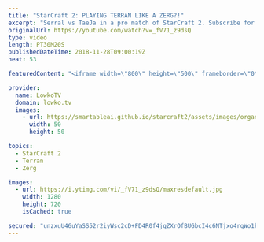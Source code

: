 ```yaml
---
title: "StarCraft 2: PLAYING TERRAN LIKE A ZERG?!"
excerpt: "Serral vs TaeJa in a pro match of StarCraft 2. Subscribe for more videos: http://lowko.tv/youtube Serral's Zerg vs Terran build order: https://goo.gl/DKGTSS  TaeJa recently got back to StarCraft 2 after being forced to take a break for several years. Turns out the man is still incredibly good at playing"
originalUrl: https://youtube.com/watch?v=_fV71_z9dsQ
type: video
length: PT30M20S
publishedDateTime: 2018-11-28T09:00:19Z
heat: 53

featuredContent: "<iframe width=\"800\" height=\"500\" frameborder=\"0\" src=\"https://www.youtube.com/embed/_fV71_z9dsQ\" allow=\"accelerometer; autoplay; encrypted-media; gyroscope; picture-in-picture\" allowfullscreen></iframe>"

provider:
  name: LowkoTV
  domain: lowko.tv
  images:
    - url: https://smartableai.github.io/starcraft2/assets/images/organizations/lowko.tv-50x50.jpg
      width: 50
      height: 50

topics:
  - StarCraft 2
  - Terran
  - Zerg

images:
  - url: https://i.ytimg.com/vi/_fV71_z9dsQ/maxresdefault.jpg
    width: 1280
    height: 720
    isCached: true

secured: "unzxuU46uYaSS52r2iyWsc2cD+FD4R0f4jqZXrOfBUGbcI4c6NTjxo4rqWo1kK4leh60Uly6LxyHLqZ6yx1IFuV1OHWvMqvtffwVHJ2fCGOs4GGzdZmLowB7uezE6aClbILCdjE+NF6a9xbll5pbfbsqBd5o1xCpoGR2EK6R8KIeQzYPrlmZ+CSX2kw4kOU+xPT+SY2Gkt0ieg1aslY6Qx1PBJGozvau3sifoRh/6QogUL8zs11EbBLDhdNmWDR7IgiJ/Gy/0R0UXkZryqlXhSHv+PTqPsCFjGjle5BAQdWLiDxPGQeGDz0edlShwmgz/X9m7nQ6NNhO7kKjmnku10X8kSaKr9pK0gBlwC58g9BMqpEloC9bKgffXq5hVF2cBgVArYhK6AdA4MEltiTjhnymvMsrcS2hLzdeYD5S37QafiHwTXib7328LiSxysvo;gK1eDYwGQpRhj7AU1otnRQ=="
---
```


